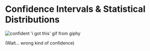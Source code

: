 # Confidence Intervals & Statistical Distributions

![confident 'i got this' gif from giphy](https://media.giphy.com/media/BilBnxavZVjFBbVWwp/giphy.gif)

(Wait... wrong kind of confidence)